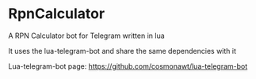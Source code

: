 # RpnCalculator

A RPN Calculator bot for Telegram written in lua

It uses the lua-telegram-bot and share the same dependencies with it

Lua-telegram-bot page:
https://github.com/cosmonawt/lua-telegram-bot
